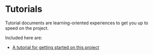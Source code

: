 # Tutorials

Tutorial documents are learning-oriented experiences to get you up to speed on the project.

Included here are:

- [A tutorial for getting started on this project](./README.md)
